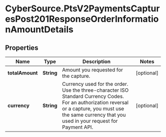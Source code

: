 # CyberSource.PtsV2PaymentsCapturesPost201ResponseOrderInformationAmountDetails

## Properties
Name | Type | Description | Notes
------------ | ------------- | ------------- | -------------
**totalAmount** | **String** | Amount you requested for the capture.  | [optional] 
**currency** | **String** | Currency used for the order. Use the three-character ISO Standard Currency Codes.  For an authorization reversal or a capture, you must use the same currency that you used in your request for Payment API.  | [optional] 


